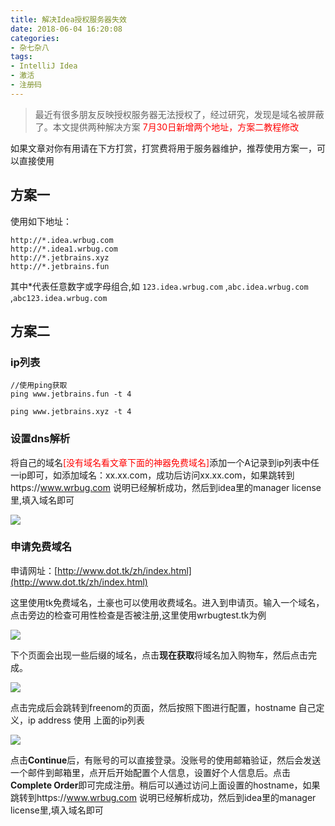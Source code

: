 ```yaml
---
title: 解决Idea授权服务器失效
date: 2018-06-04 16:20:08
categories:
- 杂七杂八
tags: 
- IntelliJ Idea
- 激活
- 注册码
---
```


> 最近有很多朋友反映授权服务器无法授权了，经过研究，发现是域名被屏蔽了。本文提供两种解决方案
<font color='red'>7月30日新增两个地址，方案二教程修改</font>

<!-- more -->


如果文章对你有用请在下方打赏，打赏费将用于服务器维护，推荐使用方案一，可以直接使用

## 方案一

使用如下地址：

```
http://*.idea.wrbug.com
http://*.idea1.wrbug.com
http://*.jetbrains.xyz
http://*.jetbrains.fun
```


其中*代表任意数字或字母组合,如 `123.idea.wrbug.com` ,`abc.idea.wrbug.com` ,`abc123.idea.wrbug.com`


## 方案二

### ip列表

```
//使用ping获取
ping www.jetbrains.fun -t 4

ping www.jetbrains.xyz -t 4

```

### 设置dns解析
将自己的域名<font color='red'>[没有域名看文章下面的神器免费域名]</font>添加一个A记录到ip列表中任一ip即可，如添加域名：xx.xx.com，成功后访问xx.xx.com，如果跳转到https://www.wrbug.com 说明已经解析成功，然后到idea里的manager license里,填入域名即可

![](/upload/2018/03/WX20180308-122718@2x.png)

### 申请免费域名
申请网址：[http://www.dot.tk/zh/index.html](http://www.dot.tk/zh/index.html)

这里使用tk免费域名，土豪也可以使用收费域名。进入到申请页。输入一个域名，点击旁边的检查可用性检查是否被注册,这里使用wrbugtest.tk为例

![](/upload/2018/03/WX20180308-120955.png)

下个页面会出现一些后缀的域名，点击**现在获取**将域名加入购物车，然后点击完成。

![](/upload/2018/03/WX20180308-121025.png)

点击完成后会跳转到freenom的页面，然后按照下图进行配置，hostname 自己定义，ip address 使用 上面的ip列表

![](/upload/2018/03/WX20180308-121152.png)

点击**Continue**后，有账号的可以直接登录。没账号的使用邮箱验证，然后会发送一个邮件到邮箱里，点开后开始配置个人信息，设置好个人信息后。点击**Complete Order**即可完成注册。稍后可以通过访问上面设置的hostname，如果跳转到https://www.wrbug.com 说明已经解析成功，然后到idea里的manager license里,填入域名即可




